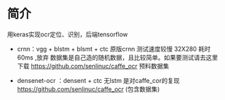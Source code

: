 # 简介

用keras实现ocr定位、识别，后端tensorflow

* crnn：vgg + blstm + blsmt + ctc 原版crnn
测试速度较慢 32X280 耗时 60ms ,放弃
数据集是自己造的随机数据，且比较简单。如果要测试请去这里下载 https://github.com/senlinuc/caffe_ocr 预料数据集

* densenet-ocr ：densent + ctc 无lstm
是对caffe_cor的复现 https://github.com/senlinuc/caffe_ocr (包含数据集)



